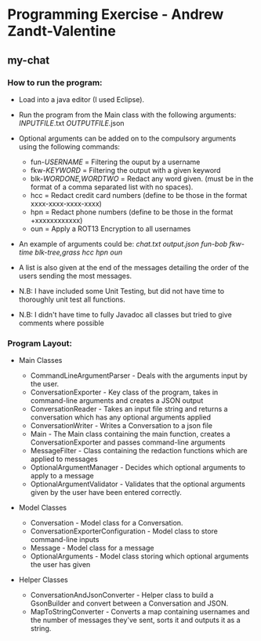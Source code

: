 Programming Exercise - Andrew Zandt-Valentine
====================
my-chat
-------

### How to run the program:
* Load into a java editor (I used Eclipse).
* Run the program from the Main class with the following arguments: *INPUTFILE*.txt *OUTPUTFILE*.json
* Optional arguments can be added on to the compulsory arguments using the following commands:
   * fun-*USERNAME* = Filtering the ouput by a username
   * fkw-*KEYWORD* = Filtering the output with a given keyword
   * blk-*WORDONE,WORDTWO* = Redact any word given. (must be in the format of a comma separated list with no spaces).
   * hcc = Redact credit card numbers (define to be those in the format xxxx-xxxx-xxxx-xxxx)
   * hpn = Redact phone numbers (define to be those in the format +xxxxxxxxxxxx)
   * oun = Apply a ROT13 Encryption to all usernames
* An example of arguments could be: *chat.txt output.json fun-bob fkw-time blk-tree,grass hcc hpn oun*

* A list is also given at the end of the messages detailing the order of the users sending the most messages.

* N.B: I have included some Unit Testing, but did not have time to thoroughly unit test all functions.
* N.B: I didn't have time to fully Javadoc all classes but tried to give comments where possible

### Program Layout:
* Main Classes
   * CommandLineArgumentParser - Deals with the arguments input by the user.
   * ConversationExporter - Key class of the program, takes in command-line arguments and creates a JSON output
   * ConversationReader - Takes an input file string and returns a conversation which has any optional arguments applied
   * ConversationWriter - Writes a Conversation to a json file
   * Main - The Main class containing the main function, creates a ConversationExporter and passes command-line arguments
   * MessageFilter - Class containing the redaction functions which are applied to messages
   * OptionalArgumentManager - Decides which optional arguments to apply to a message
   * OptionalArgumentValidator - Validates that the optional arguments given by the user have been entered correctly.
   
* Model Classes
   * Conversation - Model class for a Conversation.
   * ConversationExporterConfiguration - Model class to store command-line inputs
   * Message - Model class for a message
   * OptionalArguments - Model class storing which optional arguments the user has given
   
* Helper Classes
   * ConversationAndJsonConverter - Helper class to build a GsonBuilder and convert between a Conversation and JSON.
   * MapToStringConverter - Converts a map containing usernames and the number of messages they've sent, sorts it and outputs it as a string.
